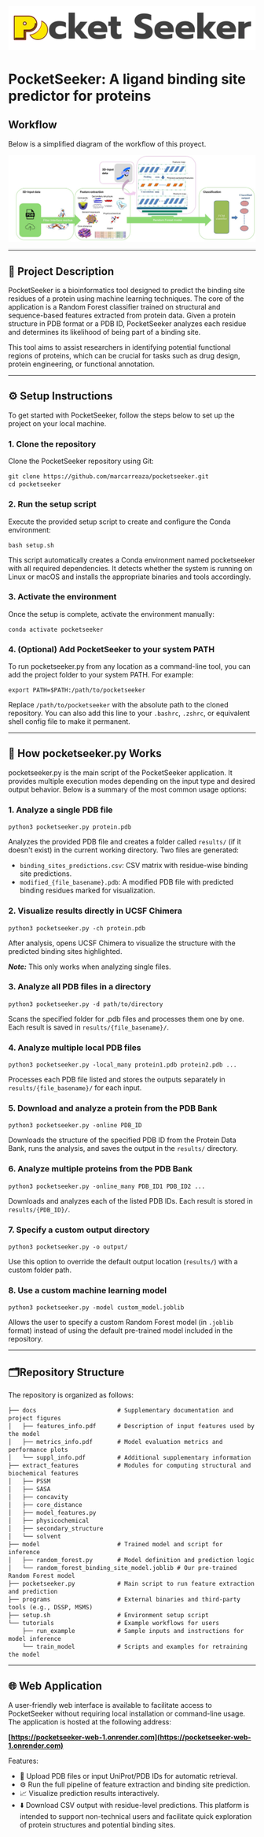 ![Logo de PocketSeeker](programs/img/logo.png)

# PocketSeeker: A ligand binding site predictor for proteins

## Workflow

Below is a simplified diagram of the workflow of this proyect.

![Workflow Diagram](./programs/img/esq.jpeg)

---

## 📌 Project Description

PocketSeeker is a bioinformatics tool designed to predict the binding site residues of a protein using machine learning techniques. The core of the application is a Random Forest classifier trained on structural and sequence-based features extracted from protein data. Given a protein structure in PDB format or a PDB ID, PocketSeeker analyzes each residue and determines its likelihood of being part of a binding site.

This tool aims to assist researchers in identifying potential functional regions of proteins, which can be crucial for tasks such as drug design, protein engineering, or functional annotation.

---

## ⚙️ Setup Instructions

To get started with PocketSeeker, follow the steps below to set up the project on your local machine.

### 1. Clone the repository
Clone the PocketSeeker repository using Git:
```
git clone https://github.com/marcarreaza/pocketseeker.git
cd pocketseeker
```

### 2. Run the setup script
Execute the provided setup script to create and configure the Conda environment:
```
bash setup.sh
```

This script automatically creates a Conda environment named pocketseeker with all required dependencies. It detects whether the system is running on Linux or macOS and installs the appropriate binaries and tools accordingly.

### 3. Activate the environment
Once the setup is complete, activate the environment manually:
```
conda activate pocketseeker
```

### 4. (Optional) Add PocketSeeker to your system PATH
To run pocketseeker.py from any location as a command-line tool, you can add the project folder to your system PATH. For example:
```
export PATH=$PATH:/path/to/pocketseeker
```

Replace `/path/to/pocketseeker` with the absolute path to the cloned repository. You can also add this line to your `.bashrc`, `.zshrc`, or equivalent shell config file to make it permanent.

---

## ️🔎 How pocketseeker.py Works

pocketseeker.py is the main script of the PocketSeeker application. It provides multiple execution modes depending on the input type and desired output behavior. Below is a summary of the most common usage options:

### 1. Analyze a single PDB file
```
python3 pocketseeker.py protein.pdb
```
Analyzes the provided PDB file and creates a folder called `results/` (if it doesn't exist) in the current working directory. Two files are generated:

- `binding_sites_predictions.csv`: CSV matrix with residue-wise binding site predictions.
- `modified_{file_basename}.pdb`: A modified PDB file with predicted binding residues marked for visualization.

### 2. Visualize results directly in UCSF Chimera
```
python3 pocketseeker.py -ch protein.pdb
```
After analysis, opens UCSF Chimera to visualize the structure with the predicted binding sites highlighted.

***Note:*** This only works when analyzing single files.

### 3. Analyze all PDB files in a directory
```
python3 pocketseeker.py -d path/to/directory
```
Scans the specified folder for .pdb files and processes them one by one. Each result is saved in `results/{file_basename}/`.

### 4. Analyze multiple local PDB files
```
python3 pocketseeker.py -local_many protein1.pdb protein2.pdb ...
```
Processes each PDB file listed and stores the outputs separately in `results/{file_basename}/` for each input.

### 5. Download and analyze a protein from the PDB Bank
```
python3 pocketseeker.py -online PDB_ID
```
Downloads the structure of the specified PDB ID from the Protein Data Bank, runs the analysis, and saves the output in the `results/` directory.

### 6. Analyze multiple proteins from the PDB Bank
```
python3 pocketseeker.py -online_many PDB_ID1 PDB_ID2 ...
```
Downloads and analyzes each of the listed PDB IDs. Each result is stored in `results/{PDB_ID}/`.

### 7. Specify a custom output directory
```
python3 pocketseeker.py -o output/
```
Use this option to override the default output location (`results/`) with a custom folder path.

### 8. Use a custom machine learning model
```
python3 pocketseeker.py -model custom_model.joblib
```
Allows the user to specify a custom Random Forest model (in `.joblib` format) instead of using the default pre-trained model included in the repository.

---

## 🗂️Repository Structure

The repository is organized as follows:
```
├── docs                       # Supplementary documentation and project figures
│   ├── features_info.pdf      # Description of input features used by the model
│   ├── metrics_info.pdf       # Model evaluation metrics and performance plots
│   └── suppl_info.pdf         # Additional supplementary information
├── extract_features           # Modules for computing structural and biochemical features
│   ├── PSSM
│   ├── SASA
│   ├── concavity
│   ├── core_distance
│   ├── model_features.py
│   ├── physicochemical
│   ├── secondary_structure
│   └── solvent
├── model                      # Trained model and script for inference
│   ├── random_forest.py       # Model definition and prediction logic
│   └── random_forest_binding_site_model.joblib # Our pre-trained Random Forest model
├── pocketseeker.py            # Main script to run feature extraction and prediction
├── programs                   # External binaries and third-party tools (e.g., DSSP, MSMS)
├── setup.sh                   # Environment setup script 
└── tutorials                  # Example workflows for users
    ├── run_example            # Sample inputs and instructions for model inference
    └── train_model            # Scripts and examples for retraining the model

```

---

## 🌐 Web Application

A user-friendly web interface is available to facilitate access to PocketSeeker without requiring local installation or command-line usage. The application is hosted at the following address:

**[https://pocketseeker-web-1.onrender.com](https://pocketseeker-web-1.onrender.com)**

Features:
- 🔬 Upload PDB files or input UniProt/PDB IDs for automatic retrieval.
- ⚙️ Run the full pipeline of feature extraction and binding site prediction.
- 📈 Visualize prediction results interactively.
- ⬇️ Download CSV output with residue-level predictions.
This platform is intended to support non-technical users and facilitate quick exploration of protein structures and potential binding sites.

